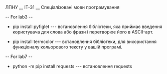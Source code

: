 ЛПНУ __ ІТ-31 __ Спеціалізовані мови програмування

-- For lab3 --

* pip install pyfiglet --- встановлення бібліотеки, яка приймає введення користувача для слова або фрази і перетворює його в ASCII-арт.

* pip install termcolor --- встановлення бібліотеки, для використання функціоналу кольорового тексту у вашій програмі. 


-- For lab7 --

* python -m pip install requests --- встановлення requests